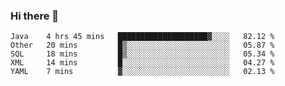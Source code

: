 ### Hi there 👋

<!--
**urzz/urzz** is a ✨ _special_ ✨ repository because its `README.md` (this file) appears on your GitHub profile.

Here are some ideas to get you started:

- 🔭 I’m currently working on ...
- 🌱 I’m currently learning ...
- 👯 I’m looking to collaborate on ...
- 🤔 I’m looking for help with ...
- 💬 Ask me about ...
- 📫 How to reach me: ...
- 😄 Pronouns: ...
- ⚡ Fun fact: ...
-->

<!--START_SECTION:waka-->
```text
Java    4 hrs 45 mins   ████████████████████▓░░░░   82.12 % 
Other   20 mins         █▒░░░░░░░░░░░░░░░░░░░░░░░   05.87 % 
SQL     18 mins         █▒░░░░░░░░░░░░░░░░░░░░░░░   05.34 % 
XML     14 mins         █░░░░░░░░░░░░░░░░░░░░░░░░   04.27 % 
YAML    7 mins          ▓░░░░░░░░░░░░░░░░░░░░░░░░   02.13 % 
```
<!--END_SECTION:waka-->

